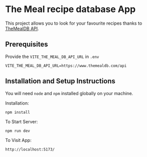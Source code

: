 # The Meal recipe database App

This project allows you to look for your favourite recipes thanks to [TheMealDB API](https://www.themealdb.com/).

## Prerequisites
Provide the `VITE_THE_MEAL_DB_API_URL` in  `.env`

```
VITE_THE_MEAL_DB_API_URL=https://www.themealdb.com/api
```

## Installation and Setup Instructions

You will need `node` and `npm` installed globally on your machine.

Installation:

`npm install`


To Start Server:

`npm run dev`

To Visit App:

`http://localhost:5173/`
